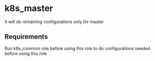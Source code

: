 k8s_master
========
It will do remaining configurations only for master

Requirements
------------
Run k8s_common role before using this role to do configurations needed before using this role


